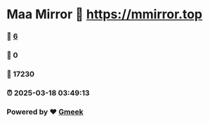 # Maa Mirror :link: https://mmirror.top 
### :page_facing_up: [6](https://mmirror.top/tag.html) 
### :speech_balloon: 0 
### :hibiscus: 17230 
### :alarm_clock: 2025-03-18 03:49:13 
### Powered by :heart: [Gmeek](https://github.com/Meekdai/Gmeek)
